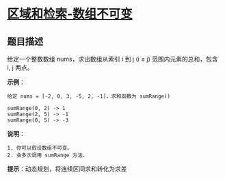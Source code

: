 # [区域和检索-数组不可变][Title]

## 题目描述

给定一个整数数组  nums，求出数组从索引 i 到 j  (i ≤ j) 范围内元素的总和，包含 i,  j 两点。

**示例**：

    给定 nums = [-2, 0, 3, -5, 2, -1]，求和函数为 sumRange()

    sumRange(0, 2) -> 1
    sumRange(2, 5) -> -1
    sumRange(0, 5) -> -3

**说明**：

    1. 你可以假设数组不可变。
    2. 会多次调用 sumRange 方法。

**提示**：动态规划，将连续区间求和转化为求差

[Title]: https://leetcode-cn.com/problems/range-sum-query-immutable/description/